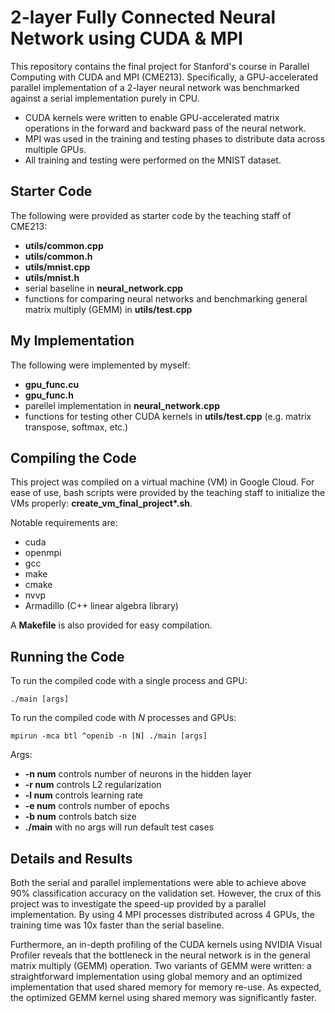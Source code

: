 # 2-layer Fully Connected Neural Network using CUDA &amp; MPI
This repository contains the final project for Stanford's course in Parallel Computing with CUDA and MPI (CME213). Specifically, a GPU-accelerated parallel implementation of a 2-layer neural network was benchmarked against a serial implementation purely in CPU. 
* CUDA kernels were written to enable GPU-accelerated matrix operations in the forward and backward pass of the neural network.
* MPI was used in the training and testing phases to distribute data across multiple GPUs.
* All training and testing were performed on the MNIST dataset.

## Starter Code
The following were provided as starter code by the teaching staff of CME213:
* **utils/common.cpp**
* **utils/common.h**
* **utils/mnist.cpp**
* **utils/mnist.h**
* serial baseline in **neural_network.cpp**
* functions for comparing neural networks and benchmarking general matrix multiply (GEMM) in **utils/test.cpp**

## My Implementation
The following were implemented by myself:
* **gpu_func.cu**
* **gpu_func.h**
* parellel implementation in **neural_network.cpp**
* functions for testing other CUDA kernels in **utils/test.cpp** (e.g. matrix transpose, softmax, etc.)

## Compiling the Code
This project was compiled on a virtual machine (VM) in Google Cloud. For ease of use, bash scripts were provided by the teaching staff to initialize the VMs properly: __create_vm_final_project*.sh__. 

Notable requirements are:
* cuda
* openmpi
* gcc
* make
* cmake
* nvvp
* Armadillo (C++ linear algebra library)

A **Makefile** is also provided for easy compilation.

## Running the Code
To run the compiled code with a single process and GPU:
```
./main [args]
```
To run the compiled code with *N* processes and GPUs:
```
mpirun -mca btl ^openib -n [N] ./main [args]
```
Args:
* **-n num** controls number of neurons in the hidden layer
* **-r num** controls L2 regularization
* **-l num** controls learning rate
* **-e num** controls number of epochs
* **-b num** controls batch size 
* **./main** with no args will run default test cases

## Details and Results
Both the serial and parallel implementations were able to achieve above 90% classification accuracy on the validation set. However, the crux of this project was to investigate the speed-up provided by a parallel implementation. By using 4 MPI processes distributed across 4 GPUs, the training time was 10x faster than the serial baseline.

Furthermore, an in-depth profiling of the CUDA kernels using NVIDIA Visual Profiler reveals that the bottleneck in the neural network is in the general matrix multiply (GEMM) operation. Two variants of GEMM were written: a straightforward implementation using global memory and an optimized implementation that used shared memory for memory re-use. As expected, the optimized GEMM kernel using shared memory was significantly faster.

